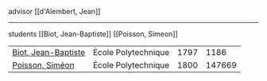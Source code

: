 
advisor
[[d'Alembert, Jean]]
___
students
[[Biot, Jean-Baptiste]]
[[Poisson, Simeon]]


|                                                                               |                     |      |        |
| ----------------------------------------------------------------------------- | ------------------- | ---- | ------ |
| [Biot, Jean-Baptiste](https://genealogy.math.ndsu.nodak.edu/id.php?id=294953) | École Polytechnique | 1797 | 1186   |
| [Poisson, Siméon](https://genealogy.math.ndsu.nodak.edu/id.php?id=17865)      | École Polytechnique | 1800 | 147669 |
